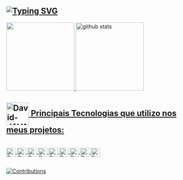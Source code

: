 ## [![Typing SVG](https://readme-typing-svg.herokuapp.com?font=Space+Mono&weight=700&size=25&duration=7000&pause=1000&color=CED7DFE4&background=FFFFFF00&width=600&lines=Analisando...;Projetando...;Codificando...;Testando...;Bugando...+%F0%9F%98%A8%F0%9F%A5%B6%F0%9F%A4%94;Analisando...;Refatorando...+%F0%9F%A7%90%F0%9F%A4%93%F0%9F%A4%AD;Testando...;TESTS+SUCCESS!!!+%F0%9F%A4%AF%F0%9F%A4%AF%F0%9F%A4%AF;Implantando...;BUILD+SUCCESS!!!+%E2%98%95%E2%98%95%F0%9F%98%8E)](https://git.io/typing-svg)

<div>
  <a href="https://github.com/DavidMoraes-DEV">
  <img height="180em" src="https://github-readme-stats.vercel.app/api?username=DavidMoraes-DEV&show_icons=true&hide_border=true&theme=github_dark&locale=pt-BR&count_private=true&include_all_commits=true" />
  <img height="180em" src="https://github-readme-stats.vercel.app/api/top-langs/?username=DavidMoraes-DEV&hide_border=true&layout=compact&langs_count=16&theme=github_dark" alt="github stats" />
</div>

## <img align="center" height="60" alt="David-JAVA" height="29" src="https://emojipedia-us.s3.amazonaws.com/source/skype/289/man-technologist_1f468-200d-1f4bb.png" /> Principais Tecnologias que utilizo nos meus projetos: 
<div style="display: inline_block"><br>
  <img align="center" alt="David-JAVA" height="24" src="https://img.shields.io/badge/Java-ED8B00?style=for-the-badge&logo=java&logoColor=white" />
  <img align="center" alt="David-Spring" height="24" src="https://img.shields.io/badge/Spring-6DB33F?style=for-the-badge&logo=spring&logoColor=white" />
  <img align="center" alt="David-MYSQL" height="24" src="https://img.shields.io/badge/MySQL-00000F?style=for-the-badge&logo=mysql&logoColor=white" />
  <img align="center" alt="David-POSTGREES" height="24" src="https://img.shields.io/badge/PostgreSQL-316192?style=for-the-badge&logo=postgresql&logoColor=white" />
  <img align="center" alt="David-HTML5" height="24" src="https://img.shields.io/badge/HTML5-E34F26?style=for-the-badge&logo=html5&logoColor=white" />
  <img align="center" alt="David-CSS" height="24" src="https://img.shields.io/badge/CSS3-1572B6?style=for-the-badge&logo=css3&logoColor=white" />
  <img align="center" alt="David-JS" height="24" src="https://img.shields.io/badge/JavaScript-F7DF1E?style=for-the-badge&logo=javascript&logoColor=black" />
  <img align="center" alt="David-TS" height="24" src="https://img.shields.io/badge/TypeScript-007ACC?style=for-the-badge&logo=typescript&logoColor=white" />
  <img align="center" alt="David-React" height="24" src="https://img.shields.io/badge/React-20232A?style=for-the-badge&logo=react&logoColor=61DAFB" />
</div>
	
  ##
  
  ![Contributions](https://github-readme-activity-graph.cyclic.app/graph?username=DavidMoraes-DEV&theme=github-dark&custom_title=Minha%20Atividade%20Recente:&hide_border=true&area=true)
  
